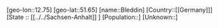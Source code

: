 ﻿---
location: [51.65,12.75]
type: City
tags:
- geo/City


SpocWebEntityId: 29229
isDeleted: false
confidential: public

---
[geo-lon::12.75]
[geo-lat::51.65]
[name::Bleddin]
[Country::[[Germany]]]
[State :: [[../../Sachsen-Anhalt]] ]
[Population::]
[Unknown::]

